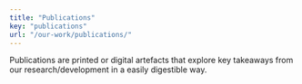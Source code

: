 ```yaml
---
title: "Publications"
key: "publications"
url: "/our-work/publications/"
---
```

Publications are printed or digital artefacts that explore key takeaways from our research/development in a easily digestible way. 
